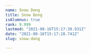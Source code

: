 ```yaml
---
name: Snow Dong
title: Snow Dong
isAlumnus: true
rank: 9.999
lastmod: "2021-08-16T15:17:30.931Z"
date: "2021-08-16T15:17:28.741Z"
slug: snow-dong

---
```

